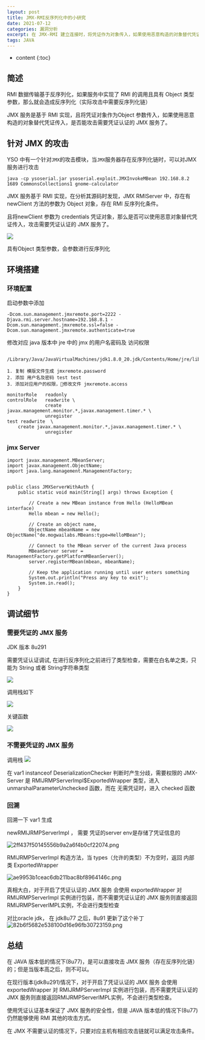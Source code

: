```yaml
---
layout: post
title: JMX-RMI反序列化中的小研究 
date: 2021-07-12
categories: 漏洞分析
excerpt: 在 JMX-RMI 建立连接时，将凭证作为对象传入，如果使用恶意构造的对象替代凭证传入，是否能攻击需要凭证认证的 JMX 服务了
tags: JAVA
---
```


* content
{:toc}
## 简述

RMI 数据传输基于反序列化，如果服务中实现了 RMI 的调用且具有 Object 类型参数，那么就会造成反序列化（实际攻击中需要反序列化链）

JMX 服务是基于 RMI 实现，且将凭证对象作为Object 参数传入，如果使用恶意构造的对象替代凭证传入，是否能攻击需要凭证认证的 JMX 服务了。

## 针对 JMX 的攻击

YSO 中有一个针对`JMX`的攻击模块，当`JMX`服务器存在反序列化链时，可以对JMX服务进行攻击

```
java -cp ysoserial.jar ysoserial.exploit.JMXInvokeMBean 192.168.8.2 1689 CommonsCollections1 gnome-calculator
```

JMX 服务基于 RMI 实现，在分析其源码时发现，JMX RMIServer 中，存在有 newClient 方法的参数为 Object 对象，存在 RMI 反序列化条件。

且将newClient 参数为 credentials 凭证对象，那么是否可以使用恶意对象替代凭证传入，攻击需要凭证认证的 JMX 服务了。

![](/img/JMX-RMI/4190021658704202965dc211cb811569.png)

具有Object 类型参数，会参数进行反序列化

## 环境搭建

### 环境配置 

启动参数中添加

```
-Dcom.sun.management.jmxremote.port=2222 -Djava.rmi.server.hostname=192.168.8.1 -Dcom.sun.management.jmxremote.ssl=false -Dcom.sun.management.jmxremote.authenticate=true
```

修改对应 java 版本中 jre 中的 jmx 的用户名密码及 访问权限
```

/Library/Java/JavaVirtualMachines/jdk1.8.0_20.jdk/Contents/Home/jre/lib/management

1. 复制 模版文件生成 jmxremote.password
2. 添加 用户名及密码 test test
3. 添加对应用户的权限，修改文件 jmxremote.access

monitorRole   readonly
controlRole   readwrite \
              create javax.management.monitor.*,javax.management.timer.* \
              unregister
test readwrite	\
	create javax.management.monitor.*,javax.management.timer.* \
              unregister

```

### jmx Server

```
import javax.management.MBeanServer;
import javax.management.ObjectName;
import java.lang.management.ManagementFactory;


public class JMXServerWithAuth {
    public static void main(String[] args) throws Exception {

        // Create a new MBean instance from Hello (HelloMBean interface)
        Hello mbean = new Hello();

        // Create an object name,
        ObjectName mbeanName = new ObjectName("de.mogwailabs.MBeans:type=HelloMBean");

        // Connect to the MBean server of the current Java process
        MBeanServer server = ManagementFactory.getPlatformMBeanServer();
        server.registerMBean(mbean, mbeanName);

        // Keep the application running until user enters something
        System.out.println("Press any key to exit");
        System.in.read();
    }
}
```

## 调试细节

### 需要凭证的 JMX 服务
JDK 版本 8u291

需要凭证认证调试, 在进行反序列化之前进行了类型检查，需要在白名单之类，只能为 String 或者 String字符串类型


![](/img/JMX-RMI/2fc8e285c5354f77b130ca530bdde703.png)

调用栈如下 

![](/img/JMX-RMI/45b94633642f4b868c811e4177391b37.png)

关键函数

![](/img/JMX-RMI/41450b77ce264f35965937b18cf26166.png)

### 不需要凭证的 JMX 服务

调用栈 
![](/img/JMX-RMI/93bba7972e724b4d8f26c0f04fc32c2f.png)

在 var1 instanceof DeserializationChecker 判断时产生分歧，需要权限的 JMX-Server 是 RMIJRMPServerImpl$ExportedWrapper 类型，进入 unmarshalParameterUnchecked 函数，而在 无需凭证时，进入 checked 函数


### 回溯

回溯一下 var1 生成

newRMIJRMPServerImpl ， 需要 凭证的server env是存储了凭证信息的

![2ff437f50145556b9a2a6f4b0cf22074.png](/img/JMX-RMI/e0a5960fccba49419fc81101d9ef1799.png)


RMIJRMPServerImpl 构造方法，当 types（允许的类型）不为空时，返回 内部类 ExportedWrapper 

![ae9953b1ceac6db211bac8bf8964146c.png](/img/JMX-RMI/44b26b30ea12407ebc7d34ba93c758bf.png)



真相大白，对于开启了凭证认证的 JMX 服务 会使用 exportedWrapper 对 RMIJRMPServerImpl 实例进行包装，而不需要凭证认证的 JMX 服务则直接返回RMIJRMPServerIMPL实例，不会进行类型检查


对比oracle jdk， 在 jdk8u77  之后，8u91 更新了这个补丁 
![82b6f5682e538100d16e96fb30723159.png](/img/JMX-RMI/3a0ef2177bb045868d7b7669cb403ce9.png)

## 总结

在 JAVA 版本低的情况下(8u77)，是可以直接攻击 JMX 服务（存在反序列化链）的；但是当版本高之后，则不可以。

在现行版本(jdk8u291)情况下，对于开启了凭证认证的 JMX 服务 会使用 exportedWrapper 对 RMIJRMPServerImpl 实例进行包装，而不需要凭证认证的 JMX 服务则直接返回RMIJRMPServerIMPL实例，不会进行类型检查。

使用凭证认证基本保证了 JMX 服务的安全性，但是 JAVA 版本低的情况下(8u77)仍然能够使用 RMI 其他的攻击方式。

在 JMX 不需要认证的情况下，只要对应主机有相应攻击链就可以满足攻击条件。